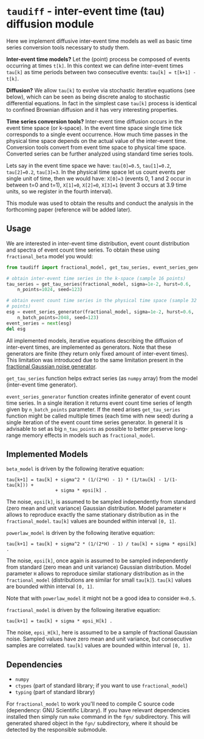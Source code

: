 # `taudiff` - inter-event time (tau) diffusion module

Here we implement diffusive inter-event time models as well as basic time
series conversion tools necessary to study them. 

**Inter-event time models?** Let the (point) process be composed of events
occurring at times `t[k]`. In this context we can define inter-event times
`tau[k]` as time periods between two consecutive events:
`tau[k] = t[k+1] - t[k]`.

**Diffusion?** We allow `tau[k]` to evolve via stochastic iterative
equations (see below), which can be seen as being discrete analog to
stochastic differential equations. In fact in the simplest case `tau[k]`
process is identical to confined Brownian diffusion and it has very
interesting properties.

**Time series conversion tools?** Inter-event time diffusion occurs in the
event time space (or k-space). In the event time space single time tick
corresponds to a single event occurrence. How much time passes in the
physical time space depends on the actual value of the inter-event time.
Conversion tools convert from event time space to physical time space.
Converted series can be further analyzed using standard time series tools.

Lets say in the event time space we have: `tau[0]=0.5`, `tau[1]=0.2`,
`tau[2]=0.2`, `tau[3]=3`. In the physical time space let us count events per
single unit of time, then we would have: `X[0]=3` (events 0, 1 and 2 occur
in between t=0 and t=1), `X[1]=0`, `X[2]=0`, `X[3]=1` (event 3 occurs at 3.9
time units, so we register in the fourth interval).

This module was used to obtain the results and conduct the analysis in the
forthcoming paper (reference will be added later).

## Usage

We are interested in inter-event time distribution, event count distribution
and spectra of event count time series. To obtain these using
`fractional_beta` model you would:

```python
from taudiff import fractional_model, get_tau_series, event_series_generator

# obtain inter-event time series in the k-space (sample 16 points)
tau_series = get_tau_series(fractional_model, sigma=1e-2, hurst=0.6,
    n_points=1024, seed=123)

# obtain event count time series in the physical time space (sample 32
# points)
esg = event_series_generator(fractional_model, sigma=1e-2, hurst=0.6,
    n_batch_points=2048, seed=123)
event_series = next(esg)
del esg
```

All implemented models, iterative equations describing the diffusion of
inter-event times, are implemented as generators. Note that these generators
are finite (they return only fixed amount of inter-event times). This
limitation was introduced due to the same limitation present in the
[fractional Gaussian noise generator](https://github.com/akononovicius/fgn-generator-gsl).

`get_tau_series` function helps extract series (as `numpy` array) from the
model (inter-event time generator).

`event_series_generator` function creates infinite generator of event count
time series. In a single iteration it returns event count time series of
length given by `n_batch_points` parameter. If the need arises
`get_tau_series` function might be called multiple times (each time with new
seed) during a single iteration of the event count time series generator. In
general it is advisable to set as big `n_tau_points` as possible to better
preserve long-range memory effects in models such as `fractional_model`.

## Implemented Models

`beta_model` is driven by the following iterative equation:

```
tau[k+1] = tau[k] + sigma^2 * (1/(2*H) - 1) * (1/tau[k] - 1/(1-tau[k])) +
                  + sigma * epsi[k] .
```

The noise, `epsi[k]`, is assumed to be sampled independently from standard
(zero mean and unit variance) Gaussian distribution. Model parameter `H`
allows to reproduce exactly the same stationary distribution as in the
`fractional_model`. `tau[k]` values are bounded within interval `[0, 1]`.

`powerlaw_model` is driven by the following iterative equation:

```
tau[k+1] = tau[k] + sigma^2 * (1/(2*H) - 1) / tau[k] + sigma * epsi[k] .
```

The noise, `epsi[k]`, once again is assumed to be sampled independently from
standard (zero mean and unit variance) Gaussian distribution. Model
parameter `H` allows to reproduce similar stationary distribution as in the
`fractional_model` (distributions are similar for small `tau[k]`). `tau[k]`
values are bounded within interval `[0, 1]`.

Note that with `powerlaw_model` it might not be a good idea to consider
`H<0.5`.

`fractional_model` is driven by the following iterative equation:

```
tau[k+1] = tau[k] + sigma * epsi_H[k] .
```

The noise, `epsi_H[k]`, here is assumed to be a sample of fractional
Gaussian noise. Sampled values have zero mean and unit variance, but
consecutive samples are correlated. `tau[k]` values are bounded within
interval `[0, 1]`.

## Dependencies

* `numpy`
* `ctypes` (part of standard library; if you want to use `fractional_model`)
* `typing` (part of standard library)

For `fractional_model` to work you'll need to compile C source code
(dependency: GNU Scientific Library). If you have relevant dependencies
installed then simply run `make` command in the `fgn/` subdirectory.
This will generated shared object in the `fgn/` subdirectory, where it
should be detected by the responsible submodule.
